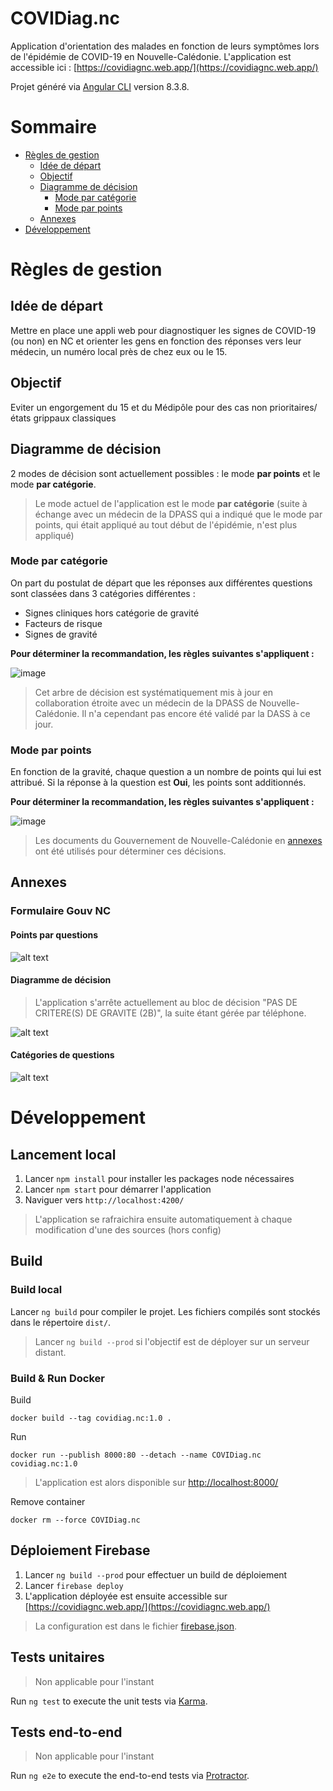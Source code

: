 # COVIDiag.nc
Application d'orientation des malades en fonction de leurs symptômes lors de l'épidémie de COVID-19 en Nouvelle-Calédonie. L'application est accessible ici : [https://covidiagnc.web.app/](https://covidiagnc.web.app/)

Projet généré via [Angular CLI](https://github.com/angular/angular-cli) version 8.3.8.

# Sommaire
- [Règles de gestion](#règles-de-gestion)
  - [Idée de départ](#idée-de-départ)
  - [Objectif](#objectif)
  - [Diagramme de décision](#diagramme-de-décision)
    - [Mode par catégorie](#mode-par-catégorie)
    - [Mode par points](#mode-par-points)
  - [Annexes](#annexes)
- [Développement](#développement)

# Règles de gestion

## Idée de départ 

Mettre en place une appli web pour diagnostiquer les signes de COVID-19 (ou non) en NC et orienter les gens en fonction des réponses vers leur médecin, un numéro local près de chez eux ou le 15.

## Objectif 

Eviter un engorgement du 15 et du Médipôle pour des cas non prioritaires/états grippaux classiques

## Diagramme de décision

2 modes de décision sont actuellement possibles : le mode **par points** et le mode **par catégorie**.

[//]: # "> Le mode actuel de l'application est le mode **par points** (appliqué actuellement par le gouvernent de Nouvelle-Calédonie)"

> Le mode actuel de l'application est le mode **par catégorie** (suite à échange avec un médecin de la DPASS qui a indiqué que le mode par points, qui était appliqué au tout début de l'épidémie, n'est plus appliqué)

### Mode par catégorie 

On part du postulat de départ que les réponses aux différentes questions sont classées dans 3 catégories différentes :

- Signes cliniques hors catégorie de gravité
- Facteurs de risque
- Signes de gravité

**Pour déterminer la recommandation, les règles suivantes s'appliquent :**

![image](doc/COVIDiag.nc-ModeCategories-ArbreDecision.png)

> Cet arbre de décision est systématiquement mis à jour en collaboration étroite avec un médecin de la DPASS de Nouvelle-Calédonie. Il n'a cependant pas encore été validé par la DASS à ce jour. 

### Mode par points

En fonction de la gravité, chaque question a un nombre de points qui lui est attribué. Si la réponse à la question est **Oui**, les points sont additionnés. 

**Pour déterminer la recommandation, les règles suivantes s'appliquent :**

![image](doc/COVIDiag.nc-ModePoints-ArbreDecision.png)

> Les documents du Gouvernement de Nouvelle-Calédonie en [annexes](#formulaire-gouv-nc) ont été utilisés pour déterminer ces décisions. 

## Annexes
### Formulaire Gouv NC
#### Points par questions
![alt text](doc/NC-PointsQuestions.png "Points attribués à chaque question")

#### Diagramme de décision
> L'application s'arrête actuellement au bloc de décision "PAS DE CRITERE(S) DE GRAVITE (2B)", la suite étant gérée par téléphone.

![alt text](doc/NC-DiagrammeDecision.png "Diagramme de décision par points")

#### Catégories de questions
![alt text](doc/NC-CategoriesQuestions.png "Catégories des questions")

# Développement

## Lancement local

1. Lancer `npm install` pour installer les packages node nécessaires
2. Lancer `npm start` pour démarrer l'application
3. Naviguer vers `http://localhost:4200/`

> L'application se rafraichira ensuite automatiquement à chaque modification d'une des sources (hors config)

## Build

### Build local 
Lancer `ng build` pour compiler le projet. Les fichiers compilés sont stockés dans le répertoire `dist/`.

> Lancer `ng build --prod` si l'objectif est de déployer sur un serveur distant.

### Build & Run Docker
Build 
```
docker build --tag covidiag.nc:1.0 .
```

Run
```
docker run --publish 8000:80 --detach --name COVIDiag.nc covidiag.nc:1.0
```

> L'application est alors disponible sur [http://localhost:8000/](http://localhost:8000/)

Remove container
```
docker rm --force COVIDiag.nc
```

## Déploiement Firebase
1. Lancer `ng build --prod` pour effectuer un build de déploiement
2. Lancer `firebase deploy`
3. L'application déployée est ensuite accessible sur [https://covidiagnc.web.app/](https://covidiagnc.web.app/)

> La configuration est dans le fichier [firebase.json](firebase.json).

## Tests unitaires

> Non applicable pour l'instant

Run `ng test` to execute the unit tests via [Karma](https://karma-runner.github.io).

## Tests end-to-end

> Non applicable pour l'instant

Run `ng e2e` to execute the end-to-end tests via [Protractor](http://www.protractortest.org/).
